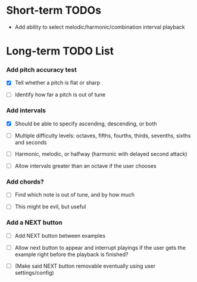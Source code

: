 # Short-term TODOs

 - Add ability to select melodic/harmonic/combination interval playback

# Long-term TODO List

### Add pitch accuracy test

- [x] Tell whether a pitch is flat or sharp

- [ ] Identify how far a pitch is out of tune

### Add intervals

- [x] Should be able to specify ascending, descending, or both

- [ ] Multiple difficulty levels: octaves, fifths, fourths, thirds, sevenths, sixths and seconds

- [ ] Harmonic, melodic, or halfway (harmonic with delayed second attack)

- [ ] Allow intervals greater than an octave if the user chooses

### Add chords?

- [ ] Find which note is out of tune, and by how much

- [ ] This might be evil, but useful

### Add a NEXT button

- [ ] Add NEXT button between examples

- [ ] Allow next button to appear and interrupt playings if the user gets the example right before the playback is finished?

- [ ] (Make said NEXT button removable eventually using user settings/config)
